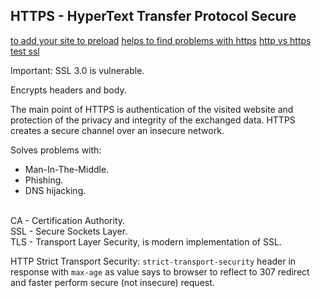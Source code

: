HTTPS - HyperText Transfer Protocol Secure
-

[to add your site to preload](https://hstspreload.org/)
[helps to find problems with https](https://www.badssl.com/)
[http vs https](https://www.httpvshttps.com/)
[test ssl](https://www.ssllabs.com/ssltest/)

Important: SSL 3.0 is vulnerable.

Encrypts headers and body.

The main point of HTTPS is
authentication of the visited website and protection of the privacy and integrity of the exchanged data.
HTTPS creates a secure channel over an insecure network.

Solves problems with:
* Man-In-The-Middle.
* Phishing.
* DNS hijacking.

<br>CA - Certification Authority.
<br>SSL - Secure Sockets Layer.
<br>TLS - Transport Layer Security, is modern implementation of SSL.

HTTP Strict Transport Security:
`strict-transport-security` header in response with `max-age` as value
says to browser to reflect to 307 redirect and faster perform secure (not insecure) request.

<meta http-equiv="Content-Security-Policy" content="upgrade-insecure-requests">
